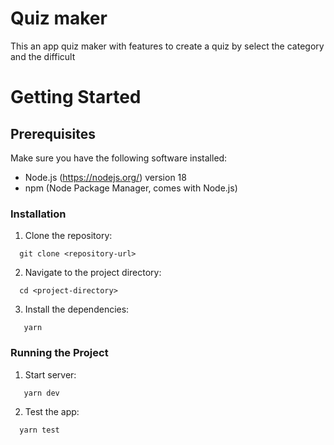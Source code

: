 # Quiz maker

This an app quiz maker with features to create a quiz by select the category and the difficult

# Getting Started

## Prerequisites

Make sure you have the following software installed:

- Node.js (https://nodejs.org/) version 18
- npm (Node Package Manager, comes with Node.js)

### Installation

1. Clone the repository:

```
  git clone <repository-url>
```

2. Navigate to the project directory:

```
  cd <project-directory>
```

3. Install the dependencies:

```
   yarn
```

### Running the Project

1. Start server:

```
   yarn dev
```

2. Test the app:

```
  yarn test
```
